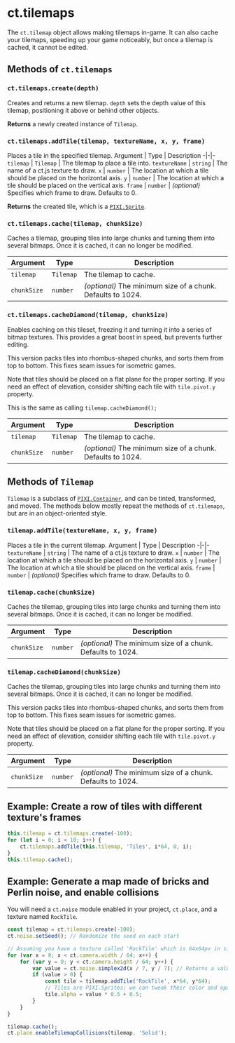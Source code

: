 # ct.tilemaps

The `ct.tilemap` object allows making tilemaps in-game. It can also cache your tilemaps, speeding up your game noticeably, but once a tilemap is cached, it cannot be edited.

## Methods of `ct.tilemaps`

### `ct.tilemaps.create(depth)`

Creates and returns a new tilemap. `depth` sets the depth value of this tilemap, positioning it above or behind other objects.

**Returns** a newly created instance of `Tilemap`.

### `ct.tilemaps.addTile(tilemap, textureName, x, y, frame)`

Places a tile in the specified tilemap.
Argument | Type | Description
-|-|-
`tilemap` | `Tilemap` | The tilemap to place a tile into.
`textureName` | `string` | The name of a ct.js texture to draw.
`x` | `number` | The location at which a tile should be placed on the horizontal axis.
`y` | `number` | The location at which a tile should be placed on the vertical axis.
`frame` | `number` | *(optional)* Specifies which frame to draw. Defaults to 0.

**Returns** the created tile, which is a [`PIXI.Sprite`](https://pixijs.download/release/docs/PIXI.Sprite.html).

### `ct.tilemaps.cache(tilemap, chunkSize)`

Caches a tilemap, grouping tiles into large chunks and turning them into several bitmaps. Once it is cached, it can no longer be modified.

Argument | Type | Description
-|-|-
`tilemap` | `Tilemap` | The tilemap to cache.
`chunkSize` | `number` | *(optional)* The minimum size of a chunk. Defaults to 1024.

### `ct.tilemaps.cacheDiamond(tilemap, chunkSize)`

Enables caching on this tileset, freezing it and turning it into a series of bitmap textures. This provides a great boost in speed, but prevents further editing.

This version packs tiles into rhombus-shaped chunks, and sorts them from top to bottom. This fixes seam issues for isometric games.

Note that tiles should be placed on a flat plane for the proper sorting. If you need an effect of elevation, consider shifting each tile with `tile.pivot.y` property.

This is the same as calling `tilemap.cacheDiamond();`

Argument | Type | Description
-|-|-
`tilemap` | `Tilemap` | The tilemap to cache.
`chunkSize` | `number` | *(optional)* The minimum size of a chunk. Defaults to 1024.

## Methods of `Tilemap`

`Tilemap` is a subclass of [`PIXI.Container`](https://pixijs.download/release/docs/PIXI.Container.html), and can be tinted, transformed, and moved. The methods below mostly repeat the methods of `ct.tilemaps`, but are in an object-oriented style.

### `tilemap.addTile(textureName, x, y, frame)`

Places a tile in the current tilemap.
Argument | Type | Description
-|-|-
`textureName` | `string` | The name of a ct.js texture to draw.
`x` | `number` | The location at which a tile should be placed on the horizontal axis.
`y` | `number` | The location at which a tile should be placed on the vertical axis.
`frame` | `number` | *(optional)* Specifies which frame to draw. Defaults to 0.

### `tilemap.cache(chunkSize)`

Caches the tilemap, grouping tiles into large chunks and turning them into several bitmaps. Once it is cached, it can no longer be modified.

Argument | Type | Description
-|-|-
`chunkSize` | `number` | *(optional)* The minimum size of a chunk. Defaults to 1024.

### `tilemap.cacheDiamond(chunkSize)`

Caches the tilemap, grouping tiles into large chunks and turning them into several bitmaps. Once it is cached, it can no longer be modified.

This version packs tiles into rhombus-shaped chunks, and sorts them from top to bottom. This fixes seam issues for isometric games.

Note that tiles should be placed on a flat plane for the proper sorting. If you need an effect of elevation, consider shifting each tile with `tile.pivot.y` property.

Argument | Type | Description
-|-|-
`chunkSize` | `number` | *(optional)* The minimum size of a chunk. Defaults to 1024.

## Example: Create a row of tiles with different texture's frames

```js
this.tilemap = ct.tilemaps.create(-100);
for (let i = 0; i < 10; i++) {
    ct.tilemaps.addTile(this.tilemap, 'Tiles', i*64, 0, i);
}
this.tilemap.cache();
```

## Example: Generate a map made of bricks and Perlin noise, and enable collisions

You will need a `ct.noise` module enabled in your project, `ct.place`, and a texture named `RockTile`.

```js
const tilemap = ct.tilemaps.create(-100);
ct.noise.setSeed(); // Randomize the seed on each start

// Assuming you have a texture called 'RockTile' which is 64x64px in size.
for (var x = 0; x < ct.camera.width / 64; x++) {
    for (var y = 0; y < ct.camera.height / 64; y++) {
        var value = ct.noise.simplex2d(x / 7, y / 7); // Returns a value from -1 to 1.
        if (value > 0) {
            const tile = tilemap.addTile('RockTile', x*64, y*64);
            // Tiles are PIXI.Sprites; we can tweak their color and opacity before caching
            tile.alpha = value * 0.5 + 0.5;
        }
    }
}

tilemap.cache();
ct.place.enableTilemapCollisions(tilemap, 'Solid');
```
